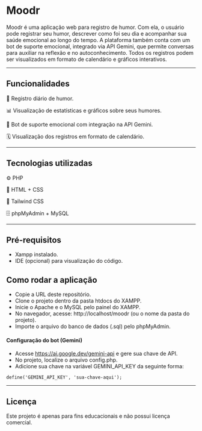 # Moodr

Moodr é uma aplicação web para registro de humor. Com ela, o usuário pode registrar seu humor, descrever como foi seu dia e acompanhar sua saúde emocional ao longo do tempo. A plataforma também conta com um bot de suporte emocional, integrado via API Gemini, que permite conversas para auxiliar na reflexão e no autoconhecimento. Todos os registros podem ser visualizados em formato de calendário e gráficos interativos. 

---

## Funcionalidades
📅 Registro diário de humor.

📊 Visualização de estatísticas e gráficos sobre seus humores.

🤖 Bot de suporte emocional com integração na API Gemini.

🗓️ Visualização dos registros em formato de calendário.

---

## Tecnologias utilizadas
⚙️ PHP 

🎨 HTML + CSS 

💨 Tailwind CSS 

🗄️ phpMyAdmin + MySQL 

---

## Pré-requisitos
- Xampp instalado.
- IDE (opcional) para visualização do código.


## Como rodar a aplicação

- Copie a URL deste repositório.
- Clone o projeto dentro da pasta htdocs do XAMPP.
- Inicie o Apache e o MySQL pelo painel do XAMPP.
- No navegador, acesse: http://localhost/moodr (ou o nome da pasta do projeto).
- Importe o arquivo do banco de dados (.sql) pelo phpMyAdmin.

#### Configuração do bot (Gemini)
- Acesse https://ai.google.dev/gemini-api e gere sua chave de API.
- No projeto, localize o arquivo config.php.
- Adicione sua chave na variável GEMINI_API_KEY da seguinte forma:

````
define('GEMINI_API_KEY', 'sua-chave-aqui');
````

---

## Licença
Este projeto é apenas para fins educacionais e não possui licença comercial.

